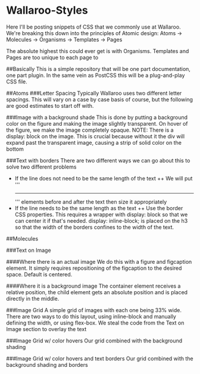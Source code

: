 # Wallaroo-Styles
Here I'll be posting snippets of CSS that we commonly use at Wallaroo.
We're breaking this down into the principles of Atomic design:
Atoms -> Molecules -> Organisms -> Templates -> Pages

The absolute highest this could ever get is with Organisms. Templates and Pages are too unique to each page to

##Basically
This is a simple repository that will be one part documentation, one part plugin. In the same vein as PostCSS this will be a plug-and-play CSS file.

##Atoms
###Letter Spacing
Typically Wallaroo uses two different letter spacings. This will vary on a case by case basis of course, but the following are good estimates to start off with.

###Image with a background shade
This is done by putting a background color on the figure and making the image slightly transparent. On hover of the figure, we make the image completely opaque.
NOTE: There is a display: block on the image. This is crucial because without it the div will expand past the transparent image, causing a strip of solid color on the bottom

###Text with borders
There are two different ways we can go about this to solve two different problems

+ If the line does not need to be the same length of the text
++ We will put '''<hr />''' elements before and after the text then size it appropriately
+ If the line needs to be the same length as the text
++ Use the border CSS properties. This requires a wrapper with display: block so that we can center it if that's needed. display: inline-block; is placed on the h3 so that the width of the borders confines to the width of the text.

##Molecules

###Text on Image

####Where there is an actual image
We do this with a figure and figcaption element. It simply requires repositioning of the figcaption to the desired space. Default is centered.

####Where it is a background image
The container element receives a relative position, the child element gets an absolute position and is placed directly in the middle.

###Image Grid
A simple grid of images with each one being 33% wide. There are two ways to do this layout, using inline-block and manually defining the width, or using flex-box. We steal the code from the Text on Image section to overlay the text

###Image Grid w/ color hovers
Our grid combined with the background shading

###Image Grid w/ color hovers and text borders
Our grid combined with the background shading and borders
